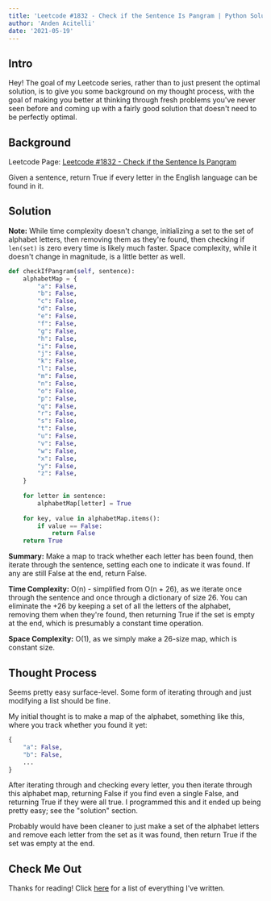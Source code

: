 ```yaml
---
title: 'Leetcode #1832 - Check if the Sentence Is Pangram | Python Solution'
author: 'Anden Acitelli'
date: '2021-05-19'
---
```


## Intro
Hey! The goal of my Leetcode series, rather than to just present the optimal solution, is to give you some background on my thought process, with the goal of making you better at thinking through fresh problems you've never seen before and coming up with a fairly good solution that doesn't need to be perfectly optimal. 

## Background

Leetcode Page: [Leetcode #1832 - Check if the Sentence Is Pangram](https://leetcode.com/problems/check-if-the-sentence-is-pangram/)

Given a sentence, return True if every letter in the English language can be found in it.

## Solution
**Note:** While time complexity doesn't change, initializing a set to the set of alphabet letters, then removing them as they're found, then checking if `len(set)` is zero every time is likely much faster. Space complexity, while it doesn't change in magnitude, is a little better as well. 

```python
def checkIfPangram(self, sentence):        
    alphabetMap = {
        "a": False, 
        "b": False, 
        "c": False, 
        "d": False, 
        "e": False, 
        "f": False, 
        "g": False, 
        "h": False, 
        "i": False, 
        "j": False, 
        "k": False, 
        "l": False, 
        "m": False, 
        "n": False, 
        "o": False, 
        "p": False, 
        "q": False, 
        "r": False, 
        "s": False, 
        "t": False, 
        "u": False, 
        "v": False, 
        "w": False, 
        "x": False, 
        "y": False, 
        "z": False, 
    }
    
    for letter in sentence:
        alphabetMap[letter] = True
        
    for key, value in alphabetMap.items():
        if value == False:
            return False
    return True 
```

**Summary:** Make a map to track whether each letter has been found, then iterate through the sentence, setting each one to indicate it was found. If any are still False at the end, return False. 

**Time Complexity:** O(n) - simplified from O(n + 26), as we iterate once through the sentence and once through a dictionary of size 26. You can eliminate the +26 by keeping a set of all the letters of the alphabet, removing them when they're found, then returning True if the set is empty at the end, which is presumably a constant time operation. 

**Space Complexity:** O(1), as we simply make a 26-size map, which is constant size.

## Thought Process
Seems pretty easy surface-level. Some form of iterating through and just modifying a list should be fine.

My initial thought is to make a map of the alphabet, something like this, where you track whether you found it yet:

```python
{
    "a": False, 
    "b": False, 
    ...
}
```

After iterating through and checking every letter, you then iterate through this alphabet map, returning False if you find even a single False, and returning True if they were all true. I programmed this and it ended up being pretty easy; see the "solution" section. 

Probably would have been cleaner to just make a set of the alphabet letters and remove each letter from the set as it was found, then return True if the set was empty at the end. 

## Check Me Out
Thanks for reading! Click [here](/blog) for a list of everything I've written. 